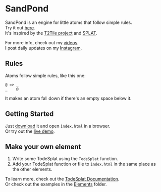 # SandPond
SandPond is an engine for little atoms that follow simple rules.<br>
Try it out [here](http://www.sandpond.cool).<br>
It's inspired by the [T2Tile project](https://t2tile.org/) and [SPLAT](https://github.com/DaveAckley/SPLAT).

For more info, check out my [videos](https://www.youtube.com/playlist?list=PL9uRa69RF-7wastqKWXT4d9F84BAzfVd4).<br>
I post daily updates on my [Instagram](https://www.instagram.com/todepond/).

## Rules
Atoms follow simple rules, like this one:
```
@ => _
_    @
```
It makes an atom fall down if there's an empty space below it.<br>

## Getting Started
Just [download](https://github.com/l2wilson94/SandPond/archive/master.zip) it and open `index.html` in a browser.<br>
Or try out the [live demo](http://www.sandpond.land).

## Make your own element
1. Write some TodeSplat using the `TodeSplat` function.
2. Add your TodeSplat function or file to `index.html` in the same place as the other elements.

To learn more, check out the [TodeSplat Documentation](https://github.com/l2wilson94/Sandboys/wiki/TodeSplat-Documentation).<br>
Or check out the examples in the [Elements](https://github.com/l2wilson94/Sandboys/tree/master/Elements) folder.
